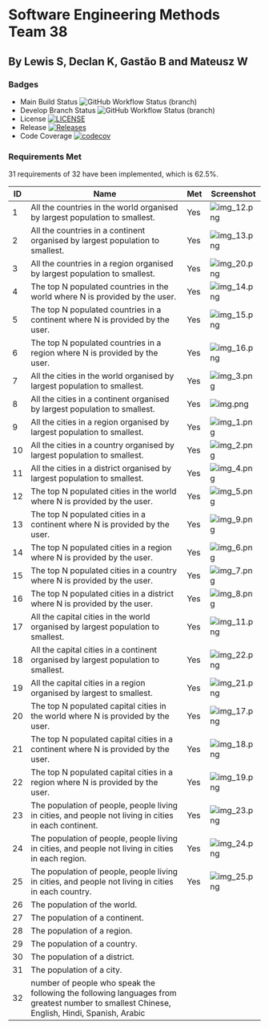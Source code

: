 # Software Engineering Methods Team 38
## By Lewis S, Declan K, Gastão B and Mateusz W

### Badges
* Main Build Status ![GitHub Workflow Status (branch)](https://img.shields.io/github/actions/workflow/status/LewSco/sem38/.github/workflows/main.yml?branch=main)
* Develop Branch Status ![GitHub Workflow Status (branch)](https://img.shields.io/github/actions/workflow/status/LewSco/sem38/.github/workflows/main.yml?branch=develop)
* License [![LICENSE](https://img.shields.io/github/license/LewSco/sem38?style=flat-square)](https://github.com/LewSco/sem38/blob/main/LICENSE)
* Release [![Releases](https://img.shields.io/github/release/LewSco/sem38/all.svg?style=flat-square)](https://github.com/LewSco/sem38/releases)
* Code Coverage [![codecov](https://codecov.io/gh/LewSco/sem38/graph/badge.svg?token=6XO6KDXXZ2)](https://codecov.io/gh/LewSco/sem38)

### Requirements Met

31 requirements of 32 have been implemented, which is 62.5%.  

| ID | Name                                                                                                                                       | Met | Screenshot                 |
|----|--------------------------------------------------------------------------------------------------------------------------------------------|-----|----------------------------|
| 1  | All the countries in the world organised by largest population to smallest.                                                                | Yes | ![img_12.png](img_12.png)  |
| 2  | All the countries in a continent organised by largest population to smallest.                                                              | Yes | ![img_13.png](img_13.png)  |
| 3  | All the countries in a region organised by largest population to smallest.                                                                 | Yes | ![img_20.png](img_20.png)  |
| 4  | The top N populated countries in the world where N is provided by the user.                                                                | Yes | ![img_14.png](img_14.png)  |
| 5  | The top N populated countries in a continent where N is provided by the user.                                                              | Yes | ![img_15.png](img_15.png)  |
| 6  | The top N populated countries in a region where N is provided by the user.                                                                 | Yes | ![img_16.png](img_16.png)  |
| 7  | All the cities in the world organised by largest population to smallest.                                                                   | Yes | ![img_3.png](img_3.png)    |
| 8  | All the cities in a continent organised by largest population to smallest.                                                                 | Yes | ![img.png](img.png)        |
| 9  | All the cities in a region organised by largest population to smallest.                                                                    | Yes | ![img_1.png](img_1.png)    |
| 10 | All the cities in a country organised by largest population to smallest.                                                                   | Yes | ![img_2.png](img_2.png)    |
| 11 | All the cities in a district organised by largest population to smallest.                                                                  | Yes | ![img_4.png](img_4.png)    |
| 12 | The top N populated cities in the world where N is provided by the user.                                                                   | Yes | ![img_5.png](img_5.png)    |
| 13 | The top N populated cities in a continent where N is provided by the user.                                                                 | Yes | ![img_9.png](img_9.png)    |
| 14 | The top N populated cities in a region where N is provided by the user.                                                                    | Yes | ![img_6.png](img_6.png)    |
| 15 | The top N populated cities in a country where N is provided by the user.                                                                   | Yes | ![img_7.png](img_7.png)    |
| 16 | The top N populated cities in a district where N is provided by the user.                                                                  | Yes | ![img_8.png](img_8.png)    |
| 17 | All the capital cities in the world organised by largest population to smallest.                                                           | Yes | ![img_11.png](img_11.png)  |
| 18 | All the capital cities in a continent organised by largest population to smallest.                                                         | Yes | ![img_22.png](img_22.png)  |
| 19 | All the capital cities in a region organised by largest to smallest.                                                                       | Yes | ![img_21.png](img_21.png)  |
| 20 | The top N populated capital cities in the world where N is provided by the user.                                                           | Yes | ![img_17.png](img_17.png)  |
| 21 | The top N populated capital cities in a continent where N is provided by the user.                                                         | Yes | ![img_18.png](img_18.png)  |
| 22 | The top N populated capital cities in a region where N is provided by the user.                                                            | Yes | ![img_19.png](img_19.png)  |
| 23 | The population of people, people living in cities, and people not living in cities in each continent.                                      | Yes | ![img_23.png](img_23.png)  |
| 24 | The population of people, people living in cities, and people not living in cities in each region.                                         | Yes | ![img_24.png](img_24.png)  |
| 25 | The population of people, people living in cities, and people not living in cities in each country.                                        | Yes | ![img_25.png](img_25.png)  |
| 26 | The population of the world.                                                                                                               |     |                            |
| 27 | The population of a continent.                                                                                                             |     |                            |
| 28 | The population of a region.                                                                                                                |     |                            |
| 29 | The population of a country.                                                                                                               |     |                            |
| 30 | The population of a district.                                                                                                              |     |                            |
| 31 | The population of a city.                                                                                                                  |     |                            |
| 32 | number of people who speak the following the following languages from greatest number to smallest Chinese, English, Hindi, Spanish, Arabic |     |                            |